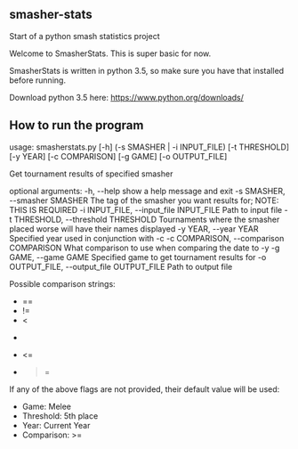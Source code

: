 ## smasher-stats
Start of a python smash statistics project

Welcome to SmasherStats. This is super basic for now.

SmasherStats is written in python 3.5, so make sure you have that installed before running.

Download python 3.5 here: https://www.python.org/downloads/

## How to run the program
usage: smasherstats.py [\-h] (-s SMASHER | -i INPUT_FILE) [-t THRESHOLD]
                       [-y YEAR] [-c COMPARISON] [-g GAME] [-o OUTPUT_FILE]

Get tournament results of specified smasher

optional arguments:
  -h, --help            show a help message and exit
  -s SMASHER, --smasher SMASHER
                        The tag of the smasher you want results for; NOTE: THIS IS REQUIRED
  -i INPUT_FILE, --input_file INPUT_FILE
                        Path to input file
  -t THRESHOLD, --threshold THRESHOLD
                        Tournaments where the smasher placed worse will have
                        their names displayed
  -y YEAR, --year YEAR  Specified year used in conjunction with -c
  -c COMPARISON, --comparison COMPARISON
                        What comparison to use when comparing the date to -y
  -g GAME, --game GAME  Specified game to get tournament results for
  -o OUTPUT_FILE, --output_file OUTPUT_FILE
                        Path to output file

Possible comparison strings:
 - ==
 - !=
 - <
 - >
 - <=
 - >=

If any of the above flags are not provided, their default value will be used:

 - Game: Melee
 - Threshold: 5th place
 - Year: Current Year
 - Comparison: >=
